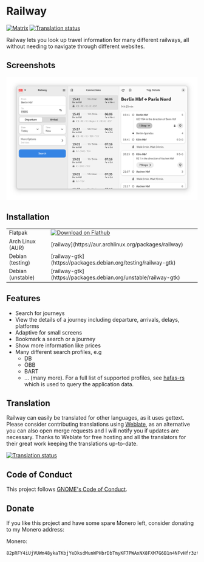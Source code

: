 # Railway

[![Matrix](https://img.shields.io/badge/Matrix-Join-brightgreen)](https://matrix.to/#/%23railwayapp:matrix.org)
[![Translation status](https://hosted.weblate.org/widgets/schmiddi-on-mobile/-/railway/svg-badge.svg)](https://hosted.weblate.org/engage/schmiddi-on-mobile/)

Railway lets you look up travel information for many different railways, all without needing to navigate through different websites.

## Screenshots

![](/data/screenshots/overview.png)

## Installation

<table>
  <tr>
    <td>Flatpak</td>
    <td>
      <a href='https://flathub.org/apps/details/de.schmidhuberj.DieBahn'><img width='130' alt='Download on Flathub' src='https://flathub.org/api/badge?svg&locale=en'/></a>
    </td>
  </tr>
  <tr>
    <td>Arch Linux (AUR)</td>
    <td>[railway](https://aur.archlinux.org/packages/railway)</td>
  </tr>
  <tr>
    <td>Debian (testing)</td>
    <td>[railway-gtk](https://packages.debian.org/testing/railway-gtk)</td>
  </tr>
  <tr>
    <td>Debian (unstable)</td>
    <td>[railway-gtk](https://packages.debian.org/unstable/railway-gtk)</td>
  </tr>
</table>

## Features

- Search for journeys
- View the details of a journey including departure, arrivals, delays, platforms
- Adaptive for small screens
- Bookmark a search or a journey
- Show more information like prices
- Many different search profiles, e.g
    - DB
    - ÖBB
    - BART
    - ... (many more). For a full list of supported profiles, see [hafas-rs](https://gitlab.com/schmiddi-on-mobile/hafas-rs#profiles) which is used to query the application data.

## Translation

Railway can easily be translated for other languages, as it uses gettext. Please consider contributing translations using [Weblate](https://hosted.weblate.org/engage/schmiddi-on-mobile/), as an alternative you can also open merge requests and I will notify you if updates are necessary. Thanks to Weblate for free hosting and all the translators for their great work keeping the translations up-to-date.

<a href="https://hosted.weblate.org/engage/schmiddi-on-mobile/">
<img src="https://hosted.weblate.org/widgets/schmiddi-on-mobile/-/railway/multi-auto.svg" alt="Translation status" />
</a>

## Code of Conduct

This project follows [GNOME's Code of Conduct](https://conduct.gnome.org/t).

## Donate

If you like this project and have some spare Monero left, consider donating to my Monero address:

Monero:
```
82pRFY4iUjVUWm48ykaTKbjYeDksdMunWPHbrDbTmyKF7PWAxNX8FXM7G6B1n4NFvHfr3ztEg411A2gCjJjNJ8PtEnmcehf
```
